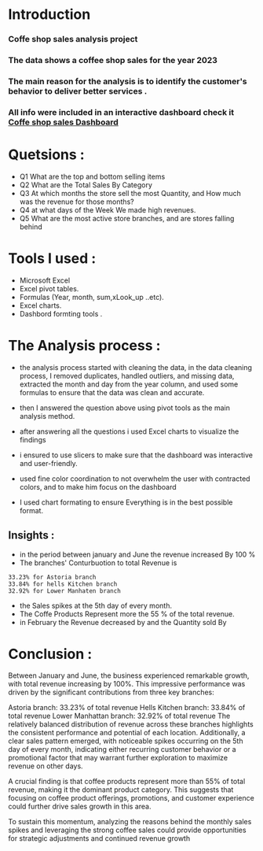 # Introduction 
### Coffe shop sales analysis  project 
### The data shows a coffee shop sales for the year 2023
### The main reason for the analysis is to identify the customer's behavior to deliver better services .
### All info were included in an interactive dashboard check it [Coffe shop sales  Dashboard](/Cofee%20Sales%20Dashboard.xlsx)

#

# Quetsions : 
- Q1 What are the top and bottom selling items 
- Q2 What are the  Total Sales By Category
- Q3 At which months the store sell the most Quantity, and How much was the revenue for those months?
- Q4 at what days of the Week We made high revenues.
- Q5 What are the most active store branches, and  are stores falling behind   
#
#  Tools I used :
- Microsoft Excel 
- Excel pivot tables.
- Formulas (Year, month, sum,xLook_up  ..etc).
- Excel  charts.
- Dashbord  formting tools .

#

# The Analysis  process :
- the analysis process started with cleaning the data,
 in the data cleaning process, I removed duplicates, handled outliers, and missing data, extracted the month and day from the year column, and used some formulas to ensure that the data was clean and accurate.

 - then  I answered the question above using pivot tools as the main analysis method.

 - after answering all the questions i used Excel charts to visualize the findings 

 - i ensured to use  slicers to make sure that the dashboard was interactive and user-friendly.

 - used fine color coordination to not overwhelm the user with contracted colors, and to  make him focus on the dashboard

 - I used chart formating to ensure Everything is in the best possible format.

 ## Insights :
 
 - in the period between january and  June the revenue increased By 100 %  
 - The  branches' Conturbuotion to total Revenue is 
 ``` 
 33.23% for Astoria branch
 33.84% for hells Kitchen branch
 32.92% for Lower Manhaten branch
```
 - the Sales spikes at the 5th day of every month.
 - The Coffe Products Represent more the 55 % of the total revenue. 
 - in February the Revenue decreased by 
and the Quantity sold By 

 #


# Conclusion :
Between January and June, the business experienced remarkable growth, with total revenue increasing by 100%. This impressive performance was driven by the significant contributions from three key branches:

Astoria branch: 33.23% of total revenue
Hells Kitchen branch: 33.84% of total revenue
Lower Manhattan branch: 32.92% of total revenue
The relatively balanced distribution of revenue across these branches highlights the consistent performance and potential of each location. Additionally, a clear sales pattern emerged, with noticeable spikes occurring on the 5th day of every month, indicating either recurring customer behavior or a promotional factor that may warrant further exploration to maximize revenue on other days.

A crucial finding is that coffee products represent more than 55% of total revenue, making it the dominant product category. This suggests that focusing on coffee product offerings, promotions, and customer experience could further drive sales growth in this area.

To sustain this momentum, analyzing the reasons behind the monthly sales spikes and leveraging the strong coffee sales could provide opportunities for strategic adjustments and continued revenue growth




